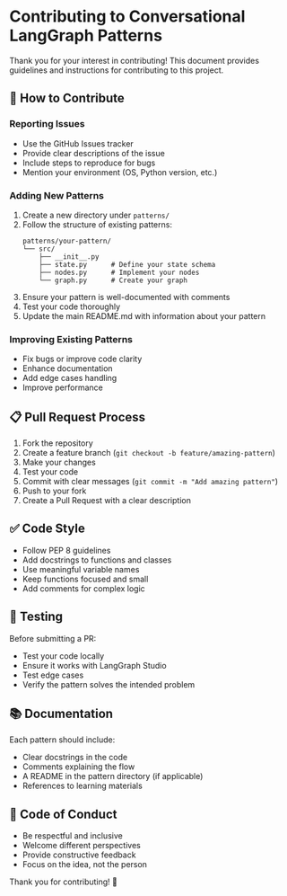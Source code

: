 # Contributing to Conversational LangGraph Patterns

Thank you for your interest in contributing! This document provides guidelines and instructions for contributing to this project.

## 🤔 How to Contribute

### Reporting Issues
- Use the GitHub Issues tracker
- Provide clear descriptions of the issue
- Include steps to reproduce for bugs
- Mention your environment (OS, Python version, etc.)

### Adding New Patterns
1. Create a new directory under `patterns/`
2. Follow the structure of existing patterns:
   ```
   patterns/your-pattern/
   └── src/
       ├── __init__.py
       ├── state.py      # Define your state schema
       ├── nodes.py      # Implement your nodes
       └── graph.py      # Create your graph
   ```
3. Ensure your pattern is well-documented with comments
4. Test your code thoroughly
5. Update the main README.md with information about your pattern

### Improving Existing Patterns
- Fix bugs or improve code clarity
- Enhance documentation
- Add edge cases handling
- Improve performance

## 📋 Pull Request Process

1. Fork the repository
2. Create a feature branch (`git checkout -b feature/amazing-pattern`)
3. Make your changes
4. Test your code
5. Commit with clear messages (`git commit -m "Add amazing pattern"`)
6. Push to your fork
7. Create a Pull Request with a clear description

## ✅ Code Style

- Follow PEP 8 guidelines
- Add docstrings to functions and classes
- Use meaningful variable names
- Keep functions focused and small
- Add comments for complex logic

## 🧪 Testing

Before submitting a PR:
- Test your code locally
- Ensure it works with LangGraph Studio
- Test edge cases
- Verify the pattern solves the intended problem

## 📚 Documentation

Each pattern should include:
- Clear docstrings in the code
- Comments explaining the flow
- A README in the pattern directory (if applicable)
- References to learning materials

## 🙏 Code of Conduct

- Be respectful and inclusive
- Welcome different perspectives
- Provide constructive feedback
- Focus on the idea, not the person

Thank you for contributing! 🎉
